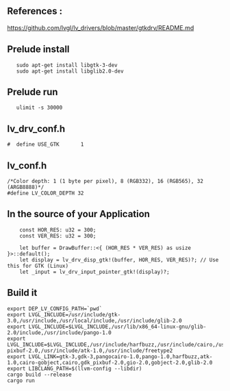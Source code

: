 
## References :
https://github.com/lvgl/lv_drivers/blob/master/gtkdrv/README.md

## Prelude install
```
   sudo apt-get install libgtk-3-dev
   sudo apt-get install libglib2.0-dev
```
## Prelude run 
```
   ulimit -s 30000
```
## lv_drv_conf.h
```
#  define USE_GTK       1
```
## lv_conf.h
```
/*Color depth: 1 (1 byte per pixel), 8 (RGB332), 16 (RGB565), 32 (ARGB8888)*/
#define LV_COLOR_DEPTH 32
```
## In the source of your Application
```
    const HOR_RES: u32 = 300;
    const VER_RES: u32 = 300;

    let buffer = DrawBuffer::<{ (HOR_RES * VER_RES) as usize }>::default();
    let display = lv_drv_disp_gtk!(buffer, HOR_RES, VER_RES)?; // Use this for GTK (Linux)
    let _input = lv_drv_input_pointer_gtk!(display)?;
```


## Build it
```
export DEP_LV_CONFIG_PATH=`pwd`
export LVGL_INCLUDE=/usr/include/gtk-3.0,/usr/include,/usr/local/include,/usr/include/glib-2.0
export LVGL_INCLUDE=$LVGL_INCLUDE,/usr/lib/x86_64-linux-gnu/glib-2.0/include,/usr/include/pango-1.0
export LVGL_INCLUDE=$LVGL_INCLUDE,/usr/include/harfbuzz,/usr/include/cairo,/usr/include/gdk-pixbuf-2.0,/usr/include/atk-1.0,/usr/include/freetype2
export LVGL_LINK=gtk-3,gdk-3,pangocairo-1.0,pango-1.0,harfbuzz,atk-1.0,cairo-gobject,cairo,gdk_pixbuf-2.0,gio-2.0,gobject-2.0,glib-2.0
export LIBCLANG_PATH=$(llvm-config --libdir)
cargo build --release 
cargo run
```